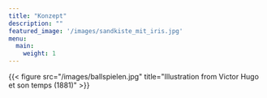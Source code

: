 ```yaml
---
title: "Konzept"
description: ""
featured_image: '/images/sandkiste_mit_iris.jpg'
menu:
  main:
    weight: 1
---
```


{{< figure src="/images/ballspielen.jpg" title="Illustration from Victor Hugo et son temps (1881)" >}}
